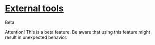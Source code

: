 #  [External tools](External+tools.html)

Beta

Attention! This is a beta feature. Be aware that using this feature might
result in unexpected behavior.

